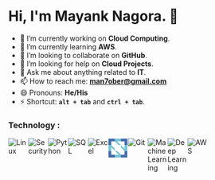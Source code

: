 # Hi, I'm Mayank Nagora. 👋

- 🔭 I’m currently working on <strong>Cloud Computing</strong>.
- 🌱 I’m currently learning <strong>AWS</strong>.
- 👯 I’m looking to collaborate on <strong>GitHub</strong>.
- 🤔 I’m looking for help on <strong>Cloud Projects</strong>.
- 💬 Ask me about anything related to <strong>IT</strong>.
- 📫 How to reach me: <strong>[man7ober@gmail.com](mailto:man7ober@gmail.com)</strong>
- 😄 Pronouns: <strong>He/His</strong>
- ⚡ Shortcut: <code><strong>alt + tab</strong></code> and <code><strong>ctrl + tab</strong></code>.

### Technology :
<img align="left" alt="Linux" width="40px" src="https://cdn-icons-png.freepik.com/512/15465/15465695.png?ga=GA1.1.482715163.1719123291" />
<img align="left" alt="Security" width="40px" src="https://cdn-icons-png.freepik.com/512/5050/5050244.png?ga=GA1.1.482715163.1719123291" />
<img align="left" alt="Python" width="40px" src="https://cdn-icons-png.flaticon.com/512/5968/5968350.png" />
<img align="left" alt="SQL" width="40px" src="https://cdn-icons-png.freepik.com/512/4248/4248340.png?ga=GA1.1.482715163.1719123291" />
<img align="left" alt="Excel" width="40px" src="https://cdn-icons-png.flaticon.com/512/732/732220.png" />
<img align="left" alt="CNCF" width="40px" src="https://github.com/cncf/artwork/blob/main/other/cncf/icon/color/cncf-icon-color.png" />
<img align="left" alt="Git" width="40px" src="https://cdn.iconscout.com/icon/free/png-512/free-social-285-116319.png?f=webp&w=512" />
<img align="left" alt="Machine Learning" width="40px" src="https://cdn-icons-png.flaticon.com/512/5278/5278402.png" />
<img align="left" alt="Deep Learning" width="40px" src="https://icon.icepanel.io/Technology/svg/TensorFlow.svg" />
<img align="left" alt="AWS" width="40px" src="https://img.icons8.com/?size=100&id=33039&format=png&color=000000" />
